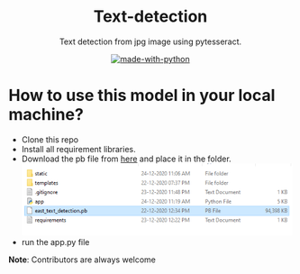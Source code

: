<div align="center">

# Text-detection 
Text detection from jpg image using pytesseract.

[![made-with-python](http://ForTheBadge.com/images/badges/made-with-python.svg)](https://www.python.org/)
</div>

# How to use this model in your local machine?
- Clone this repo
- Install all requirement libraries.
- Download the pb file from [here](https://www.kaggle.com/mlwhiz/text-detection) and place it in the folder.
![folder strcture](https://raw.githubusercontent.com/gurusabarish/text-detection/master/static/flask_app_text_detection.PNG)
- run the app.py file

**Note**: Contributors are always welcome
